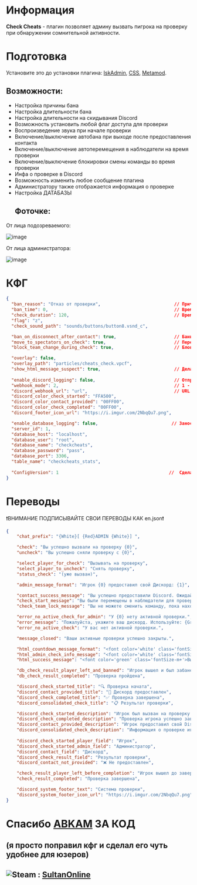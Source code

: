 # Информация
**Check Cheats** - плагин позволяет админу вызвать пигрока на проверку при обнаружении сомнительной активности.
# Подготовка
Установите это до установки плагина: [IskAdmin](https://github.com/Iksix/Iks_Admin), [CSS](https://github.com/roflmuffin/CounterStrikeSharp), [Metamod](https://www.sourcemm.net/).
## Возможности:
- Настройка причины бана
- Настройка длительности бана 
- Настройка длительности на скидывания Discord
- Возможность установить любой флаг доступа для проверки
- Воспроизведение звука при начале проверки
- Включение/выключение автобана при выходе после предоставления контакта
- Включение/выключение автоперемещения в наблюдатели на время проверки
- Включение/выключение блокировки смены команды во время проверки
- Инфа о проверке в Discord
- Возможность изменить любое сообщение плагина
- Администратору также отображается информация о проверке
- Настройка ДАТАБАЗЫ
  ## Фоточке:
От лица подозреваемого:

![image](https://github.com/user-attachments/assets/3206eb55-d98e-43a4-8534-2ed542ff226a)

От лица администратора:

![image](https://github.com/user-attachments/assets/047ef07d-2808-4fbf-b5c7-0c2038369859)

# КФГ
```json
{
  "ban_reason": "Отказ от проверки",                            // Причина
  "ban_time": 0,                                                // Время бана (0 - навсегда, в секундах)
  "check_duration": 120,                                        // Время скидывания дс
  "flag": "z",
  "check_sound_path": "sounds/buttons/button8.vsnd_c",

  "ban_on_disconnect_after_contact": true,                      // Банить после выхода (true, false)
  "move_to_spectators_on_check": true,                          // Перебросить за наблюдателей (true, false)
  "block_team_change_during_check": true,                       // Блокировать переходить за другую команду (true, false)

  "overlay": false,
  "overlay_path": "particles/cheats_check.vpcf",
  "show_html_message_suspect": true,                            // Делать ли HTML окно (true, false)
  
  "enable_discord_logging": false,                              // Отправлять в дс сервер инфу о проверке (true, false)
  "webhook_mode": 2,                                            // 1 - 3 сообщения, 2 - все в 1
  "discord_webhook_url": "url",                                 // URL вебхука (посмотрите гайд на ютубе)
  "discord_color_check_started": "FFA500",
  "discord_color_contact_provided": "00FF00",
  "discord_color_check_completed": "00FF00",
  "discord_footer_icon_url": "https://i.imgur.com/2NbqQu7.png",

  "enable_database_logging": false,                            // Заносить проверки в датабазу (true, false)
  "server_id": 1,
  "database_host": "localhost",
  "database_user": "root",
  "database_name": "checkcheats",
  "database_password": "pass",
  "database_port": 3306,
  "table_name": "checkcheats_stats",
  
  "ConfigVersion": 1                                          //  Сделано SultanOnline и ABKAM
}
```

# Переводы
❗ВНИМАНИЕ ПОДПИСЫВАЙТЕ СВОИ ПЕРЕВОДЫ КАК en.json❗
```json
{
    "chat_prefix": "{White}[ {Red}ADMIN {White}] ",

    "check": "Вы успешно вызвали на проверку {0}",
    "uncheck": "Вы успешно сняли проверку с {0}",

    "select_player_for_check": "Вызывать на проверку",
    "select_player_to_uncheck": "Снять проверку",
    "status_check": "(уже вызван)",

    "admin_message_format": "Игрок {0} предоставил свой Дискорд: {1}",

    "contact_success_message": "Вы успешно предоставили Discord. Ожидайте, администратор скоро отправит вам запрос в Discord.",
    "check_start_message": "Вы были перемещены в наблюдатели для проверки",
    "check_team_lock_message": "Вы не можете сменить команду, пока находитесь на проверке",

    "error_no_active_check_for_admin": "У {0} нету активной проверки.",
    "error_message": "Пожалуйста, укажите ваш дискорд. Используйте: {Green}!contact ваш_дискорд",    
    "error_no_active_check": "У вас нет активной проверки.",

    "message_closed": "Ваши активные проверки успешно закрыты.",

    "html_countdown_message_format": "<font color='white' class='fontSize-m+'>Вы были вызваны на проверку. Оставшееся время: <font color='red'>{0} сек.</font> Отправьте свой <font color='#5865F2'>Discord</font> через команду: <font color='yellow'>!contact ваш_дискорд</font></font>",
    "html_admin_check_info_message": "<font color='white' class='fontSize-m'>Проверка игрока:</font><br><font color='red' class='fontSize-m'>{0}</font><br><font color='white' class='fontSize-m'>Оставшееся время: <font color='yellow' class='fontSize-l'>{1} сек.</font></font><br><font color='gray' class='fontSize-s'>Для скрытия сообщения напишите !close</font>",
    "html_success_message": "<font color='green' class='fontSize-m+'>Вы успешно прошли проверку.</font>",

    "db_check_result_player_left_and_banned": "Игрок вышел и был забанен",
    "db_check_result_completed": "Проверка пройдена",

    "discord_check_started_title": "🔍 Проверка начата",
    "discord_contact_provided_title": "📱 Дискорд предоставлен",
    "discord_check_completed_title": "✅ Проверка завершена",
    "discord_consolidated_check_title": "📋 Результат проверки",    

    "discord_check_started_description": "Игрок был вызван на проверку.",
    "discord_check_completed_description": "Проверка игрока успешно завершена.",
    "discord_contact_provided_description": "Игрок предоставил свой Discord контакт.",
    "discord_consolidated_check_description": "Информация о проверке игрока администратором.",
    
    "discord_check_started_player_field": "Игрок",
    "discord_check_started_admin_field": "Администратор",
    "discord_contact_field": "Дискорд",
    "discord_check_result_field": "Результат проверки",
    "discord_contact_not_provided": "❌ Не предоставлен",

    "check_result_player_left_before_completion": "Игрок вышел до завершения проверки",
    "check_result_completed": "Проверка завершена",

    "discord_system_footer_text": "Система проверки",
    "discord_system_footer_icon_url": "https://i.imgur.com/2NbqQu7.png"
}

```
# Спасибо **[ABKAM](https://github.com/ABKAM2023)** ЗА КОД 
## (я просто поправил кфг и сделал его чуть удобнее для юзеров)
## ![Steam](https://img.shields.io/badge/steam-%23000000.svg?style=for-the-badge&logo=steam&logoColor=white) : [SultanOnline](https://steamcommunity.com/id/SultanOnline)

